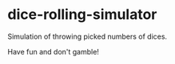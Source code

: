 # dice-rolling-simulator
Simulation of throwing picked numbers of dices.

Have fun and don't gamble!
